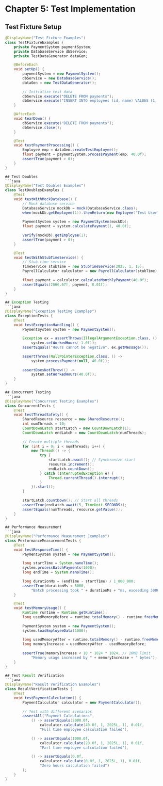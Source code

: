 # Chapter 5: Test Implementation

## Test Fixture Setup
```java
@DisplayName("Test Fixture Examples")
class TestFixtureExamples {
    private PaymentSystem paymentSystem;
    private DatabaseService dbService;
    private TestDataGenerator dataGen;

    @BeforeEach
    void setUp() {
        paymentSystem = new PaymentSystem();
        dbService = new DatabaseService();
        dataGen = new TestDataGenerator();
        
        // Initialize test data
        dbService.execute("DELETE FROM payments");
        dbService.execute("INSERT INTO employees (id, name) VALUES (1, 'Test User')");
    }

    @AfterEach
    void tearDown() {
        dbService.execute("DELETE FROM payments");
        dbService.close();
    }

    @Test
    void testPaymentProcessing() {
        Employee emp = dataGen.createTestEmployee();
        float payment = paymentSystem.processPayment(emp, 40.0f);
        assertTrue(payment > 0);
    }
}

## Test Doubles
```java
@DisplayName("Test Doubles Examples")
class TestDoublesExamples {
    @Test
    void testWithMockDatabase() {
        // Mock database service
        DatabaseService mockDb = mock(DatabaseService.class);
        when(mockDb.getEmployee(1)).thenReturn(new Employee("Test User"));
        
        PaymentSystem system = new PaymentSystem(mockDb);
        float payment = system.calculatePayment(1, 40.0f);
        
        verify(mockDb).getEmployee(1);
        assertTrue(payment > 0);
    }

    @Test
    void testWithStubTimeService() {
        // Stub time service
        TimeService stubTime = new StubTimeService(2025, 1, 15);
        PayrollCalculator calculator = new PayrollCalculator(stubTime);
        
        float payment = calculator.calculateMonthlyPayment(40.0f);
        assertEquals(2666.67f, payment, 0.01f);
    }
}

## Exception Testing
```java
@DisplayName("Exception Testing Examples")
class ExceptionTests {
    @Test
    void testExceptionHandling() {
        PaymentSystem system = new PaymentSystem();
        
        Exception ex = assertThrows(IllegalArgumentException.class, () ->
            system.setWorkedHours(-1.0f));
        assertEquals("Hours cannot be negative", ex.getMessage());
        
        assertThrows(NullPointerException.class, () ->
            system.processPayment(null, 40.0f));
            
        assertDoesNotThrow(() ->
            system.setWorkedHours(40.0f));
    }
}

## Concurrent Testing
```java
@DisplayName("Concurrent Testing Examples")
class ConcurrentTests {
    @Test
    void testThreadSafety() {
        SharedResource resource = new SharedResource();
        int numThreads = 10;
        CountDownLatch startLatch = new CountDownLatch(1);
        CountDownLatch endLatch = new CountDownLatch(numThreads);
        
        // Create multiple threads
        for (int i = 0; i < numThreads; i++) {
            new Thread(() -> {
                try {
                    startLatch.await(); // Synchronize start
                    resource.increment();
                    endLatch.countDown();
                } catch (InterruptedException e) {
                    Thread.currentThread().interrupt();
                }
            }).start();
        }
        
        startLatch.countDown(); // Start all threads
        assertTrue(endLatch.await(5, TimeUnit.SECONDS));
        assertEquals(numThreads, resource.getValue());
    }
}

## Performance Measurement
```java
@DisplayName("Performance Measurement Examples")
class PerformanceMeasurementTests {
    @Test
    void testResponseTime() {
        PaymentSystem system = new PaymentSystem();
        
        long startTime = System.nanoTime();
        system.processBatchPayments(1000);
        long endTime = System.nanoTime();
        
        long durationMs = (endTime - startTime) / 1_000_000;
        assertTrue(durationMs < 5000, 
            "Batch processing took " + durationMs + "ms, exceeding 5000ms limit");
    }

    @Test
    void testMemoryUsage() {
        Runtime runtime = Runtime.getRuntime();
        long usedMemoryBefore = runtime.totalMemory() - runtime.freeMemory();
        
        PaymentSystem system = new PaymentSystem();
        system.loadEmployeeData(1000);
        
        long usedMemoryAfter = runtime.totalMemory() - runtime.freeMemory();
        long memoryIncrease = usedMemoryAfter - usedMemoryBefore;
        
        assertTrue(memoryIncrease < 10 * 1024 * 1024, // 10MB limit
            "Memory usage increased by " + memoryIncrease + " bytes");
    }
}

## Test Result Verification
```java
@DisplayName("Result Verification Examples")
class ResultVerificationTests {
    @Test
    void testPaymentCalculation() {
        PaymentCalculator calculator = new PaymentCalculator();
        
        // Test with different scenarios
        assertAll("Payment Calculations",
            () -> assertEquals(2000.0f, 
                calculator.calculate(40.0f, 1, 2025L, 1), 0.01f,
                "Full time employee calculation failed"),
                
            () -> assertEquals(1000.0f,
                calculator.calculate(20.0f, 1, 2025L, 1), 0.01f,
                "Part time employee calculation failed"),
                
            () -> assertEquals(0.0f,
                calculator.calculate(0.0f, 1, 2025L, 1), 0.01f,
                "Zero hours calculation failed")
        );
    }
}
```
